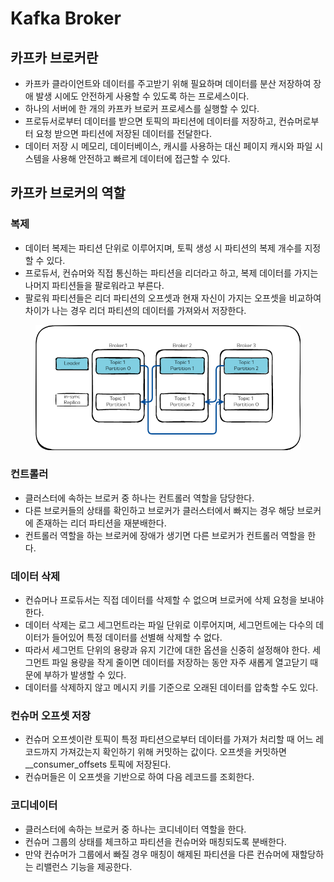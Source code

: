 # Kafka Broker

## 카프카 브로커란

* 카프카 클라이언트와 데이터를 주고받기 위해 필요하며 데이터를 분산 저장하여 장애 발생 시에도 안전하게 사용할 수 있도록 하는 프로세스이다.
* 하나의 서버에 한 개의 카프카 브로커 프로세스를 실행할 수 있다.
* 프로듀서로부터 데이터를 받으면 토픽의 파티션에 데이터를 저장하고, 컨슈머로부터 요청 받으면 파티션에 저장된 데이터를 전달한다.
* 데이터 저장 시 메모리, 데이터베이스, 캐시를 사용하는 대신 페이지 캐시와 파일 시스템을 사용해 안전하고 빠르게 데이터에 접근할 수 있다.

## 카프카 브로커의 역할

### 복제

* 데이터 복제는 파티션 단위로 이루어지며, 토픽 생성 시 파티션의 복제 개수를 지정할 수 있다.
* 프로듀서, 컨슈머와 직접 통신하는 파티션을 리더라고 하고, 복제 데이터를 가지는 나머지 파티션들을 팔로워라고 부른다.
* 팔로워 파티션들은 리더 파티션의 오프셋과 현재 자신이 가지는 오프셋을 비교하여 차이가 나는 경우 리더 파티션의 데이터를 가져와서 저장한다.

<figure><img src="../../.gitbook/assets/image (1) (1) (1) (1) (1) (1) (1) (1) (1) (1) (1) (1) (1) (1).png" alt=""><figcaption></figcaption></figure>

### 컨트롤러

* 클러스터에 속하는 브로커 중 하나는 컨트롤러 역할을 담당한다.
* 다른 브로커들의 상태를 확인하고 브로커가 클러스터에서 빠지는 경우 해당 브로커에 존재하는 리더 파티션을 재분배한다.
* 컨트롤러 역할을 하는 브로커에 장애가 생기면 다른 브로커가 컨트롤러 역할을 한다.

### 데이터 삭제

* 컨슈머나 프로듀서는 직접 데이터를 삭제할 수 없으며 브로커에 삭제 요청을 보내야 한다.
* 데이터 삭제는 로그 세그먼트라는 파일 단위로 이루어지며, 세그먼트에는 다수의 데이터가 들어있어 특정 데이터를 선별해 삭제할 수 없다.
* 따라서 세그먼트 단위의 용량과 유지 기간에 대한 옵션을 신중히 설정해야 한다. 세그먼트 파일 용량을 작게 줄이면 데이터를 저장하는 동안 자주 새롭게 열고닫기 때문에 부하가 발생할 수 있다.
* 데이터를 삭제하지 않고 메시지 키를 기준으로 오래된 데이터를 압축할 수도 있다.

### 컨슈머 오프셋 저장

* 컨슈머 오프셋이란 토픽이 특정 파티션으로부터 데이터를 가져가 처리할 때 어느 레코드까지 가져갔는지 확인하기 위해 커밋하는 값이다. 오프셋을 커밋하면 \_\_consumer\_offsets 토픽에 저장된다.
* 컨슈머들은 이 오프셋을 기반으로 하여 다음 레코드를 조회한다.

### 코디네이터

* 클러스터에 속하는 브로커 중 하나는 코디네이터 역할을 한다.
* 컨슈머 그룹의 상태를 체크하고 파티션을 컨슈머와 매칭되도록 분배한다.
* 만약 컨슈머가 그룹에서 빠질 경우 매칭이 해제된 파티션을 다른 컨슈머에 재할당하는 리밸런스 기능을 제공한다.
